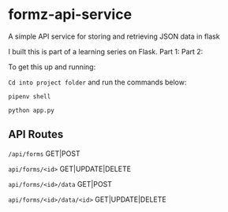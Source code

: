 # formz-api-service

A simple API service for storing and retrieving JSON data in flask

I built this is part of a learning series on Flask.
Part 1:
Part 2:

To get this up and running:


`Cd into project folder` and run the commands below:

`pipenv shell`

`python app.py`

## API Routes
`/api/forms`
GET|POST

`api/forms/<id>`
GET|UPDATE|DELETE

`api/forms/<id>/data`
GET|POST

`api/forms/<id>/data/<id>`
GET|UPDATE|DELETE
